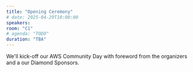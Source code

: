 ```yaml
---
title: "Opening Ceremony"
# date: 2025-04-29T10:00:00
speakers:
room: "C1"
# agenda: "TODO"
duration: "TBA"
---
```


We'll kick-off our AWS Community Day with foreword from the organizers and a our Diamond Sponsors.
